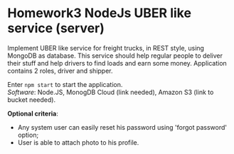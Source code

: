 # Homework3 NodeJs UBER like service (server)  
Implement UBER like service for freight trucks, in REST style, using MongoDB as database. This service should help regular people to deliver their stuff and help drivers to find loads and earn some money. Application contains 2 roles, driver and shipper.

Enter `npm start` to start the application.  
*Software*: Node.JS, MonogDB Cloud (link needed), Amazon S3 (link to bucket needed). 

**Optional criteria**:
- Any system user can easily reset his password using 'forgot password' option;
- User is able to attach photo to his profile.
